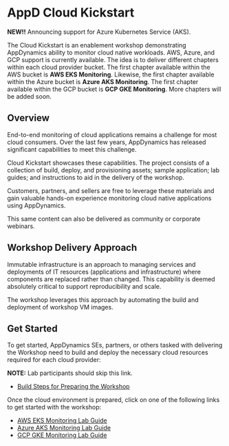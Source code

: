 # AppD Cloud Kickstart

**NEW!!** Announcing support for Azure Kubernetes Service (AKS).  

The Cloud Kickstart is an enablement workshop demonstrating AppDynamics ability to monitor cloud native 
workloads. AWS, Azure, and GCP support is currently available. The idea is to deliver different chapters 
within each cloud provider bucket. The first chapter available within the AWS bucket is **AWS EKS Monitoring**. 
Likewise, the first chapter available within the Azure bucket is **Azure AKS Monitoring**. The first chapter 
available within the GCP bucket is **GCP GKE Monitoring**. More chapters will be added soon.

## Overview

End-to-end monitoring of cloud applications remains a challenge for most cloud consumers. Over the last 
few years, AppDynamics has released significant capabilities to meet this challenge.

Cloud Kickstart showcases these capabilities. The project consists of a collection of build, deploy, and 
provisioning assets; sample application; lab guides; and instructions to aid in the delivery of the workshop.

Customers, partners, and sellers are free to leverage these materials and gain valuable hands-on experience 
monitoring cloud native applications using AppDynamics.

This same content can also be delivered as community or corporate webinars.

## Workshop Delivery Approach

Immutable infrastructure is an approach to managing services and deployments of IT resources (applications 
and infrastructure) where components are replaced rather than changed. This capability is deemed absolutely 
critical to support reproducibility and scale.

The workshop leverages this approach by automating the build and deployment of workshop VM images.

## Get Started

To get started, AppDynamics SEs, partners, or others tasked with delivering the Workshop need to build and 
deploy the necessary cloud resources required for each cloud provider:

**NOTE:** Lab participants should skip this link.

-	[Build Steps for Preparing the Workshop](docs/BUILD_STEPS_FOR_PREPARING_THE_WORKSHOP.md)

Once the cloud environment is prepared, click on one of the following links to get started with the workshop:

-	[AWS EKS Monitoring Lab Guide](workshops/aws/eks-monitoring-lab/aws-eks-monitoring.md)
-	[Azure AKS Monitoring Lab Guide](workshops/azure/aks-monitoring-lab/azure-aks-monitoring.md)
-	[GCP GKE Monitoring Lab Guide](workshops/gcp/gke-monitoring-lab/gcp-gke-monitoring.md)
